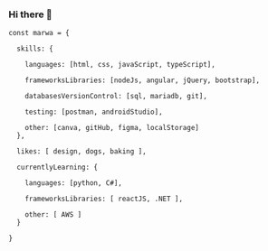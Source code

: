 ### Hi there 👋

```
const marwa = {

  skills: {
  
    languages: [html, css, javaScript, typeScript],
    
    frameworksLibraries: [nodeJs, angular, jQuery, bootstrap],
    
    databasesVersionControl: [sql, mariadb, git],

    testing: [postman, androidStudio],

    other: [canva, gitHub, figma, localStorage]
  },

  likes: [ design, dogs, baking ],

  currentlyLearning: {

    languages: [python, C#],

    frameworksLibraries: [ reactJS, .NET ],

    other: [ AWS ]
  }  

}
```

<!--
**marwaelkelani/marwaelkelani** is a ✨ _special_ ✨ repository because its `README.md` (this file) appears on your GitHub profile.

Here are some ideas to get you started:

- 🔭 I’m currently working on ...
- 🌱 I’m currently learning ...
- 👯 I’m looking to collaborate on ...
- 🤔 I’m looking for help with ...
- 💬 Ask me about ...
- 📫 How to reach me: ...
- 😄 Pronouns: ...
- ⚡ Fun fact: ...
-->

